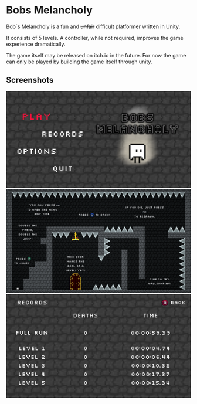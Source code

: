 # Bobs Melancholy
Bob´s Melancholy is a fun and ~~unfair~~ difficult platformer written in Unity.

It consists of 5 levels. A controller, while not required, improves the game experience dramatically.

The game itself may be released on itch.io in the future. For now the game can only be played by building the game itself through unity.

## Screenshots
![Menu](menu.png)
![Tutorial](tutorial.png)
![Personal_best](personal_best.png)
